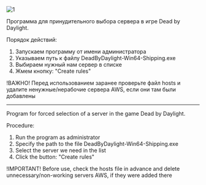 ![1](https://github.com/user-attachments/assets/7fe0eb2f-47d4-4976-8cb0-213ce27aa285)

Программа для принудительного выбора сервера в игре Dead by Daylight.

Порядок действий:
1. Запускаем программу от имени администратора
2. Указываем путь к файлу DeadByDaylight-Win64-Shipping.exe
3. Выбираем нужный нам сервер в списке
4. Жмем кнопку: "Create rules"

!ВАЖНО! 
Перед использованием заранее проверьте файл hosts и удалите ненужные/нерабочие сервера AWS, если они там были добавлены

-----------------------------------------------------------------------------------------------------------------------

Program for forced selection of a server in the game Dead by Daylight.

Procedure:
1. Run the program as administrator
2. Specify the path to the file DeadByDaylight-Win64-Shipping.exe
3. Select the server we need in the list
4. Click the button: "Create rules"

!IMPORTANT!
Before use, check the hosts file in advance and delete unnecessary/non-working servers AWS, if they were added there
